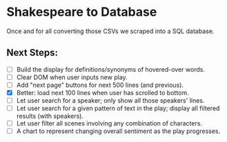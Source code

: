 # Shakespeare to Database
Once and for all converting those CSVs we scraped into a SQL database.


## Next Steps:
- [ ] Build the display for definitions/synonyms of hovered-over words.
- [ ] Clear DOM when user inputs new play.
- [ ] Add "next page" buttons for next 500 lines (and previous).
- [x] Better: load next 100 lines when user has scrolled to bottom.
- [ ] Let user search for a speaker; only show all those speakers' lines.
- [ ] Let user search for a given pattern of text in the play; display all filtered results (with speakers).
- [ ] Let user filter all scenes involving any combination of characters.
- [ ] A chart to represent changing overall sentiment as the play progresses.
